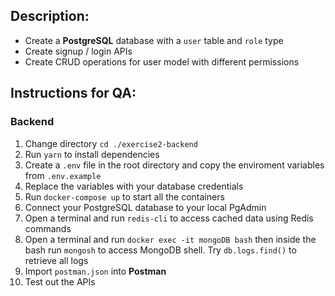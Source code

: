 ## Description:

- Create a **PostgreSQL** database with a `user` table and `role` type
- Create signup / login APIs
- Create CRUD operations for user model with different permissions

## Instructions for QA:

### Backend

1. Change directory `cd ./exercise2-backend`
2. Run `yarn` to install dependencies
3. Create a `.env` file in the root directory and copy the enviroment variables from `.env.example`
4. Replace the variables with your database credentials
5. Run `docker-compose up` to start all the containers
6. Connect your PostgreSQL database to your local PgAdmin
7. Open a terminal and run `redis-cli` to access cached data using Redis commands
8. Open a terminal and run `docker exec -it mongoDB bash` then inside the bash run `mongosh` to access MongoDB shell. Try `db.logs.find()` to retrieve all logs
9. Import `postman.json` into **Postman**
10. Test out the APIs
